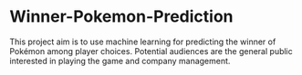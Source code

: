 # Winner-Pokemon-Prediction
This project aim is to use machine learning for predicting the winner of Pokémon among player choices. Potential audiences are the general public interested in playing the game and company management.
